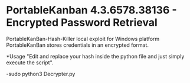 # PortableKanban 4.3.6578.38136 - Encrypted Password Retrieval
PortableKanBan-Hash-Killer local exploit for Windows platform
PortableKanBan stores credentials in an encrypted format.

*Usage "Edit and replace your hash inside the python file and just simply execute the script".

-sudo python3 Decrypter.py
